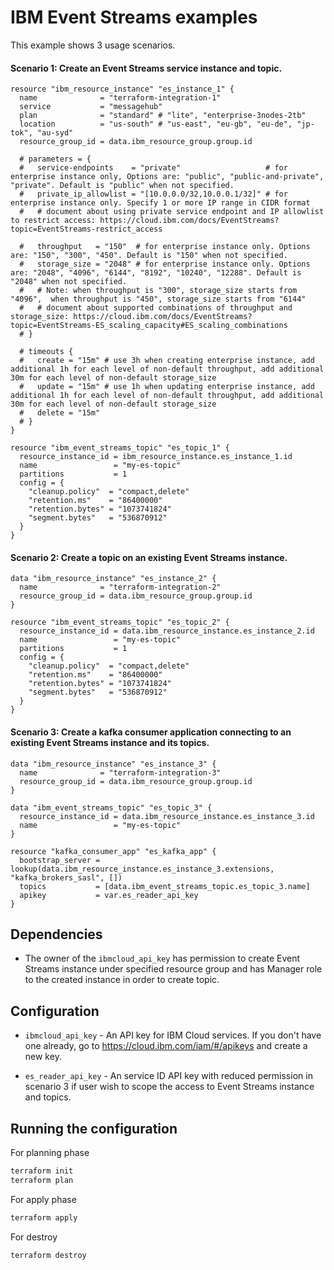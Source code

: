 # IBM Event Streams examples

This example shows 3 usage scenarios.

#### Scenario 1: Create an Event Streams service instance and topic.

```hcl
resource "ibm_resource_instance" "es_instance_1" {
  name              = "terraform-integration-1"
  service           = "messagehub"
  plan              = "standard" # "lite", "enterprise-3nodes-2tb"
  location          = "us-south" # "us-east", "eu-gb", "eu-de", "jp-tok", "au-syd"
  resource_group_id = data.ibm_resource_group.group.id

  # parameters = {
  #   service-endpoints    = "private"                   # for enterprise instance only, Options are: "public", "public-and-private", "private". Default is "public" when not specified.
  #   private_ip_allowlist = "[10.0.0.0/32,10.0.0.1/32]" # for enterprise instance only. Specify 1 or more IP range in CIDR format
  #   # document about using private service endpoint and IP allowlist to restrict access: https://cloud.ibm.com/docs/EventStreams?topic=EventStreams-restrict_access

  #   throughput   = "150"  # for enterprise instance only. Options are: "150", "300", "450". Default is "150" when not specified.
  #   storage_size = "2048" # for enterprise instance only. Options are: "2048", "4096", "6144", "8192", "10240", "12288". Default is "2048" when not specified.
  #   # Note: when throughput is "300", storage_size starts from "4096",  when throughput is "450", storage_size starts from "6144"
  #   # document about supported combinations of throughput and storage_size: https://cloud.ibm.com/docs/EventStreams?topic=EventStreams-ES_scaling_capacity#ES_scaling_combinations
  # }

  # timeouts {
  #   create = "15m" # use 3h when creating enterprise instance, add additional 1h for each level of non-default throughput, add additional 30m for each level of non-default storage_size
  #   update = "15m" # use 1h when updating enterprise instance, add additional 1h for each level of non-default throughput, add additional 30m for each level of non-default storage_size
  #   delete = "15m"
  # }
}

resource "ibm_event_streams_topic" "es_topic_1" {
  resource_instance_id = ibm_resource_instance.es_instance_1.id
  name                 = "my-es-topic"
  partitions           = 1
  config = {
    "cleanup.policy"  = "compact,delete"
    "retention.ms"    = "86400000"
    "retention.bytes" = "1073741824"
    "segment.bytes"   = "536870912"
  }
}
```

#### Scenario 2: Create a topic on an existing Event Streams instance.

```hcl
data "ibm_resource_instance" "es_instance_2" {
  name              = "terraform-integration-2"
  resource_group_id = data.ibm_resource_group.group.id
}

resource "ibm_event_streams_topic" "es_topic_2" {
  resource_instance_id = data.ibm_resource_instance.es_instance_2.id
  name                 = "my-es-topic"
  partitions           = 1
  config = {
    "cleanup.policy"  = "compact,delete"
    "retention.ms"    = "86400000"
    "retention.bytes" = "1073741824"
    "segment.bytes"   = "536870912"
  }
}
```

#### Scenario 3: Create a kafka consumer application connecting to an existing Event Streams instance and its topics.

```hcl
data "ibm_resource_instance" "es_instance_3" {
  name              = "terraform-integration-3"
  resource_group_id = data.ibm_resource_group.group.id
}

data "ibm_event_streams_topic" "es_topic_3" {
  resource_instance_id = data.ibm_resource_instance.es_instance_3.id
  name                 = "my-es-topic"
}

resource "kafka_consumer_app" "es_kafka_app" {
  bootstrap_server = lookup(data.ibm_resource_instance.es_instance_3.extensions, "kafka_brokers_sasl", [])
  topics           = [data.ibm_event_streams_topic.es_topic_3.name]
  apikey           = var.es_reader_api_key
}
```

## Dependencies

- The owner of the `ibmcloud_api_key` has permission to create Event Streams instance under specified resource group and has Manager role to the created instance in order to create topic.

## Configuration

- `ibmcloud_api_key` - An API key for IBM Cloud services. If you don't have one already, go to https://cloud.ibm.com/iam/#/apikeys and create a new key.

- `es_reader_api_key` - An service ID API key with reduced permission in scenario 3 if user wish to scope the access to Event Streams instance and topics.

## Running the configuration

For planning phase

```bash
terraform init
terraform plan
```

For apply phase

```bash
terraform apply
```

For destroy

```bash
terraform destroy
```
